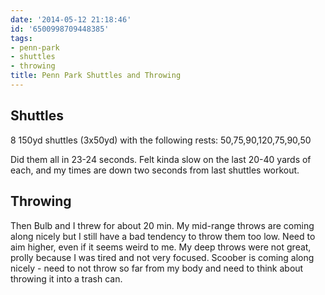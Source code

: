 ```yaml
---
date: '2014-05-12 21:18:46'
id: '6500998709448385'
tags:
- penn-park
- shuttles
- throwing
title: Penn Park Shuttles and Throwing
---
```


## Shuttles

8 150yd shuttles (3x50yd) with the following rests: 50,75,90,120,75,90,50

Did them all in 23-24 seconds. Felt kinda slow on the last 20-40 yards of each, and my times are down two seconds from last shuttles workout.

## Throwing

Then Bulb and I threw for about 20 min. My mid-range throws are coming along nicely but I still have a bad tendency to throw them too low. Need to aim higher, even if it seems weird to me. My deep throws were not great, prolly because I was tired and not very focused. Scoober is coming along nicely - need to not throw so far from my body and need to think about throwing it into a trash can.
